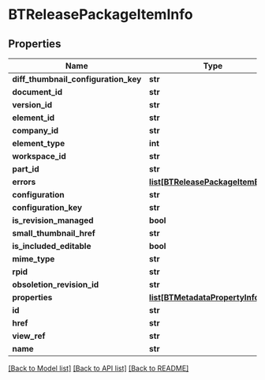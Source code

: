 # BTReleasePackageItemInfo

## Properties
Name | Type | Description | Notes
------------ | ------------- | ------------- | -------------
**diff_thumbnail_configuration_key** | **str** |  | [optional] 
**document_id** | **str** |  | [optional] 
**version_id** | **str** |  | [optional] 
**element_id** | **str** |  | [optional] 
**company_id** | **str** |  | [optional] 
**element_type** | **int** |  | [optional] 
**workspace_id** | **str** |  | [optional] 
**part_id** | **str** |  | [optional] 
**errors** | [**list[BTReleasePackageItemError]**](BTReleasePackageItemError.md) |  | [optional] 
**configuration** | **str** |  | [optional] 
**configuration_key** | **str** |  | [optional] 
**is_revision_managed** | **bool** |  | [optional] 
**small_thumbnail_href** | **str** |  | [optional] 
**is_included_editable** | **bool** |  | [optional] 
**mime_type** | **str** |  | [optional] 
**rpid** | **str** |  | [optional] 
**obsoletion_revision_id** | **str** |  | [optional] 
**properties** | [**list[BTMetadataPropertyInfo]**](BTMetadataPropertyInfo.md) |  | [optional] 
**id** | **str** |  | [optional] 
**href** | **str** |  | [optional] 
**view_ref** | **str** |  | [optional] 
**name** | **str** |  | [optional] 

[[Back to Model list]](../README.md#documentation-for-models) [[Back to API list]](../README.md#documentation-for-api-endpoints) [[Back to README]](../README.md)


